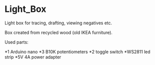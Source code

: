 # Light_Box
Light box for tracing, drafting, viewing negatives etc.

Box created from recycled wood (old IKEA furniture).

Used parts:

*1 Arduino nano
*3 B10K potentiometers
*2 toggle switch
*WS2811 led strip
*5V 4A power adapter

